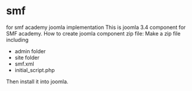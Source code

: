 # smf
for smf academy joomla implementation
This is joomla 3.4 component for SMF academy.
How to create joomla component zip file:
Make a zip file including
- admin folder
- site folder
- smf.xml
- initial_script.php

Then install it into joomla.
